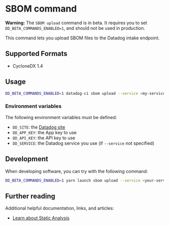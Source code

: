 # SBOM command

<div class="alert alert-warning"><strong>Warning:</strong> The <code>SBOM upload</code> command is in beta. It requires you to set <code>DD_BETA_COMMANDS_ENABLED=1</code>, and should not be used in production.</div>

This command lets you upload SBOM files to the Datadog intake endpoint.


## Supported Formats

 - CycloneDX 1.4

## Usage

```bash
DD_BETA_COMMANDS_ENABLED=1 datadog-ci sbom upload --service <my-service> <path/to/sbom.json>
```

### Environment variables

The following environment variables must be defined:

 - `DD_SITE`: the [Datadog site](https://docs.datadoghq.com/getting_started/site/#access-the-datadog-site)
 - `DD_APP_KEY`: the App key to use
 - `DD_API_KEY`: the API key to use
 - `DD_SERVICE`: the Datadog service you use (if `--service` not specified)


## Development

When developing software, you can try with the following command:

```bash
DD_BETA_COMMANDS_ENABLED=1 yarn launch sbom upload --service <your-service> --env <your-environment> /path/to/sbom.json
```

## Further reading

Additional helpful documentation, links, and articles:

- [Learn about Static Analysis][1]

[1]: https://docs.datadoghq.com/static_analysis
